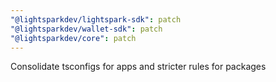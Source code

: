 ```yaml
---
"@lightsparkdev/lightspark-sdk": patch
"@lightsparkdev/wallet-sdk": patch
"@lightsparkdev/core": patch
---
```


Consolidate tsconfigs for apps and stricter rules for packages
